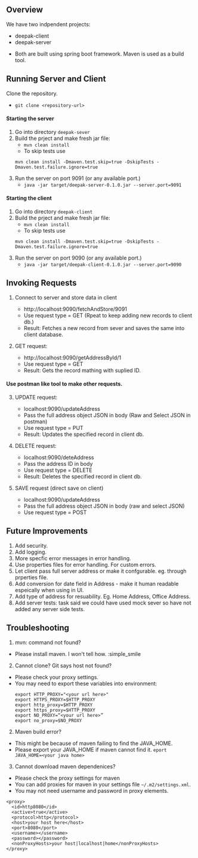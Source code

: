 ## Overview 
We have two indpendent projects:
* deepak-client 
* deepak-server
- Both are built using spring boot framework. Maven is used as a build tool.


## Running Server and Client 

Clone the repository.
* `git clone <repository-url>`

#### Starting the server
1. Go into directory `deepak-sever`
2. Build the prject and make fresh jar file: 
   * `mvn clean install`
   * To skip tests use 
   ```
   mvn clean install -Dmaven.test.skip=true -DskipTests -Dmaven.test.failure.ignore=true
   ```
3. Run the server on port 9091 (or any available port.)
   * `java -jar target/deepak-server-0.1.0.jar --server.port=9091`

#### Starting the client
1. Go into directory `deepak-client`
2. Build the prject and make fresh jar file: 
   * `mvn clean install`
   * To skip tests use 
   ```
   mvn clean install -Dmaven.test.skip=true -DskipTests -Dmaven.test.failure.ignore=true
   ```
3. Run the server on port 9090 (or any available port.)
   * `java -jar target/deepak-client-0.1.0.jar --server.port=9090`

## Invoking Requests
1. Connect to server and store data in client 
   * http://localhost:9090/fetchAndStore/9091
   * Use request type = GET (Rpeat to keep adding new records to client db.)
   * Result: Fetches a new record from sever and saves the same into client database.

2. GET request: 
   * http://localhost:9090/getAddressById/1
   * Use request type = GET
   * Result: Gets the record mathing with suplied ID. 


#### Use postman like tool to make other requests.
3. UPDATE request:
   * localhost:9090/updateAddress
   * Pass the full address object JSON in body (Raw and Select JSON in postman)
   * Use request type = PUT
   * Result: Updates the specified record in client db.

4. DELETE request:
   * localhost:9090/deteAddress
   * Pass the address ID in body
   * Use request type = DELETE
   * Result: Deletes the specified record in client db.

5. SAVE request (direct save on client)
   * localhost:9090/updateAddress
   * Pass the full address object JSON in body (raw and select JSON)
   * Use request type = POST


## Future Improvements
   1. Add security. 
   2. Add logging.
   3. More specfic error messages in error handling.
   4. Use properties files for error handling. For custom errors.
   5. Let client pass full server address or make it confgurable. eg. through prperties file.
   6. Add conversion for date field in Address - make it human readable espeically when using in UI.
   7. Add type of address for resuability. Eg. Home Address, Office Address.
   8. Add server tests: task said we could have used mock sever so have not added any server side tests.


## Troubleshooting
1. mvn: command not found?
  - Please install maven. I won't tell how. :simple_smile
2. Cannot clone? Git says host not found?
  - Please check your proxy settings.
  - You may need to export these variables into environment:
    ```
    export HTTP_PROXY="<your url here>"
    export HTTPS_PROXY=$HTTP_PROXY
    export http_proxy=$HTTP_PROXY
    export https_proxy=$HTTP_PROXY
    export NO_PROXY=“<your url here>”
    export no_proxy=$NO_PROXY
    ```
2. Maven build error?
  - This might be because of maven failing to find the JAVA_HOME.
  - Please export your JAVA_HOME if maven cannot find it. `eport JAVA_HOME=<your java home>`
3. Cannot download maven dependenices?
  - Please check the proxy settings for maven
  - You can add proxies for maven in your  settings file `~/.m2/settings.xml`.
  - You may not need username and password in proxy elements.
  ```
  <proxy>
    <id>http8080</id>
    <active>true</active>
    <protocol>http</protocol>
    <host>your host here</host>
    <port>8080</port>
    <username></username>
    <password></password>
    <nonProxyHosts>your host|localhost|home</nonProxyHosts>
  </proxy>
  ```
  
